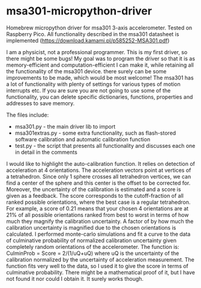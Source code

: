 # msa301-micropython-driver
Homebrew micropython driver for msa301 3-axis accelerometer. Tested on Raspberry Pico.
All functionality described in the msa301 datasheet is implemented (https://download.kamami.pl/p585252-MSA301.pdf)

I am a physicist, not a professional programmer. This is my first driver, so there might be some bugs! My goal was to program the driver so that it is as memory-efficient and computation-efficient I can make it, while retaining all the functionality of the msa301 device. there surely can be some improvements to be made, which would be most welcome! The msa301 has a lot of functionality with plenty of settings for various types of motion interrupts etc. If you are sure you are not going to use some of the functionality, you can delete specific dictionaries, functions, properties and addresses to save memory.

The files include:
- msa301.py - the main driver lib to import
- msa301extras.py - some extra functionality, such as flash-stored software calibration and automatic calibration function
- test.py - the script that presents all functionality and discusses each one in detail in the comments

I would like to highlight the auto-calibration function. It relies on detection of acceleration at 4 orientations. The acceleration vectors point at vertices of a tetrahedron. Since only 1 sphere crosses all tetrahedron vertices, we can find a center of the sphere and this center is the offset to be corrected for. Moreover, the uncertainty of the calibration is estimated and a score is given as a feedback. The score corresponds to the cutoff-fraction of all ranked possible orientations, where the best case is a regular tetrahedron. For example, a score of 0.21 means that your chosen 4 orientations are at 21% of all possible orientations ranked from best to worst in terms of how much they magnify the calibration uncertainty. A factor of by how much the calibration uncertainty is magnified due to the chosen orientations is calculated. I performed monte-carlo simulations and fit a curve to the data of culminative probability of normalized calibration uncertainty given completely random orientations of the accelerometer. The function is:
CulminProb = Score = 2/(1/uQ+uQ)
where uQ is the uncertainty of the calibration normalized by the uncertainty of acceleration measurement. The function fits very well to the data, so I used it to give the score in terms of culminative probability. There might be a mathematical proof of it, but I have not found it nor could I obtain it. It surely works though.

